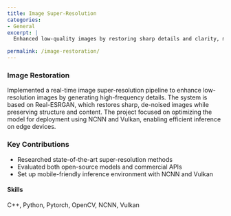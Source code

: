 ```yaml
---
title: Image Super-Resolution
categories:
- General
excerpt: |
  Enhanced low-quality images by restoring sharp details and clarity, making them look clean and high-resolution.

permalink: /image-restoration/
---
```


### Image Restoration
Implemented a real-time image super-resolution pipeline to enhance low-resolution images by generating high-frequency details. The system is based on Real-ESRGAN, which restores sharp, de-noised images while preserving structure and content. The project focused on optimizing the model for deployment using NCNN and Vulkan, enabling efficient inference on edge devices.

### Key Contributions
- Researched state-of-the-art super-resolution methods
- Evaluated both open-source models and commercial APIs
- Set up mobile-friendly inference environment with NCNN and Vulkan

#### Skills
C++, Python, Pytorch, OpenCV, NCNN, Vulkan